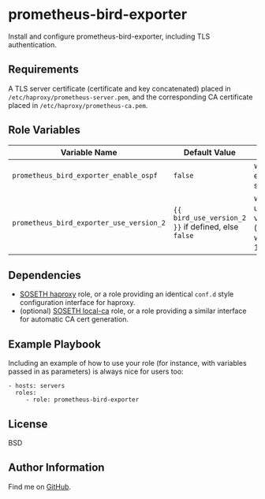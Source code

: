 prometheus-bird-exporter
=========

Install and configure prometheus-bird-exporter, including TLS authentication.

Requirements
------------

A TLS server certificate (certificate and key concatenated) placed in
`/etc/haproxy/prometheus-server.pem`, and the corresponding CA certificate
placed in `/etc/haproxy/prometheus-ca.pem`.

Role Variables
--------------


| Variable Name | Default Value | Description |
--------------- |---------------|--------------
`prometheus_bird_exporter_enable_ospf` | `false` | whether to enable ospf support
`prometheus_bird_exporter_use_version_2` | `{{ bird_use_version_2 }}` if defined, else `false` | whether to use bird version 2 (incompatible with version 1.6)

Dependencies
------------

* [SOSETH haproxy](https://github.com/SOSETH/haproxy) role, or a role providing an identical `conf.d` style configuration interface for haproxy.
* (optional) [SOSETH local-ca](https://github.com/SOSETH/local-ca) role, or a role providing a similar interface for automatic CA cert generation.

Example Playbook
----------------

Including an example of how to use your role (for instance, with variables
passed in as parameters) is always nice for users too:

    - hosts: servers
      roles:
         - role: prometheus-bird-exporter

License
-------

BSD

Author Information
------------------

Find me on [GitHub](https://github.com/ThreeFx).
